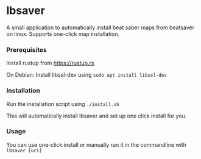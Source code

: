 # lbsaver
A small application to automatically install beat saber maps from beatsaver on linux. Supports one-click map installation.

### Prerequisites
Install rustup from https://rustup.rs

On Debian: Install libssl-dev using `sudo apt install libssl-dev`

### Installation
Run the installation script using `./install.sh`

This will automatically install lbsaver and set up one click install for you.

### Usage
You can use one-click install or manually run it in the commandline with `lbsaver [uri]`
